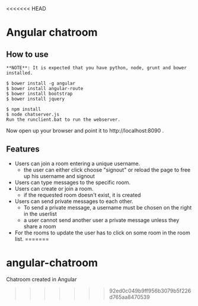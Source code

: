 <<<<<<< HEAD
# Angular chatroom

## How to use

```
**NOTE**: It is expected that you have python, node, grunt and bower installed.

$ bower install -g angular
$ bower install angular-route
$ bower install bootstrap
$ bower install jquery

$ npm install
$ node chatserver.js
Run the runclient.bat to run the webserver.
```

Now open up your browser and point it to http://localhost:8090 . 

## Features
- Users can join a room entering a unique username.
	* the user can either click choose "signout" or reload the page to free up his username and signout
- Users can type messages to the specific room.
- Users can create or join a room.
	* if the requested room doesn't exist, it is created 
- Users can send private messages to each other.
	* To send a private message, a username must be chosen on the right in the userlist
	* a user cannot send another user a private message unless they share a room
- For the rooms to update the user has to click on some room in the room list.
=======
# angular-chatroom
Chatroom created in Angular
>>>>>>> 92ed0c049b9ff956b3079b5f226d765aa8470539
